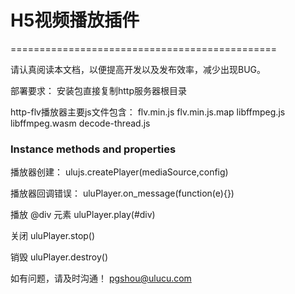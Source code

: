 # H5视频播放插件
==============================================

请认真阅读本文档，以便提高开发以及发布效率，减少出现BUG。

部署要求：
安装包直接复制http服务器根目录

http-flv播放器主要js文件包含：
flv.min.js
flv.min.js.map
libffmpeg.js
libffmpeg.wasm
decode-thread.js


### Instance methods and properties
播放器创建：
ulujs.createPlayer(mediaSource,config)


播放器回调错误：
uluPlayer.on_message(function(e){})


播放
@div 元素
uluPlayer.play(#div)


关闭
uluPlayer.stop()


销毁
uluPlayer.destroy()


如有问题，请及时沟通！
pgshou@ulucu.com